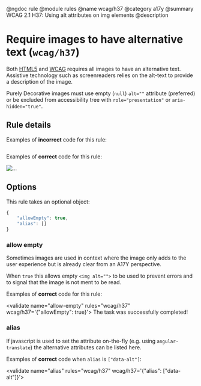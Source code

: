 @ngdoc rule
@module rules
@name wcag/h37
@category a17y
@summary WCAG 2.1 H37: Using alt attributes on img elements
@description

# Require images to have alternative text (`wcag/h37`)

Both [HTML5][1] and [WCAG][2] requires all images to have an alternative
text. Assistive technology such as screenreaders relies on the alt-text to
provide a description of the image.

Purely Decorative images must use empty (`null`) `alt=""` attribute (preferred)
or be excluded from accessibility tree with `role="presentation"` or
`aria-hidden="true"`.

[1]: https://html.spec.whatwg.org/#alt
[2]: https://www.w3.org/TR/WCAG21-TECHS/H37.html

## Rule details

Examples of **incorrect** code for this rule:

<validate name="incorrect" rules="wcag/h37">
    <img>
</validate>

Examples of **correct** code for this rule:

<validate name="correct" rules="wcag/h37">
    <img alt="...">
</validate>

## Options

This rule takes an optional object:

```javascript
{
	"allowEmpty": true,
	"alias": []
}
```

### allow empty

Sometimes images are used in context where the image only adds to the user
experience but is already clear from an A17Y perspective.

When `true` this allows empty `<img alt="">` to be used to prevent errors and to
signal that the image is not ment to be read.

Examples of **correct** code for this rule:

<validate name="allow-empty" rules="wcag/h37" wcag/h37='{"allowEmpty": true}'>
<span>The task was successfully completed! <img src="thumbsup.png" alt=""></span>
</validate>

### alias

If javascript is used to set the attribute on-the-fly (e.g. using
`angular-translate`) the alternative attributes can be listed here.

Examples of **correct** code when `alias` is `["data-alt"]`:

<validate name="alias" rules="wcag/h37" wcag/h37='{"alias": ["data-alt"]}'>
<img data-alt="...">
</validate>
